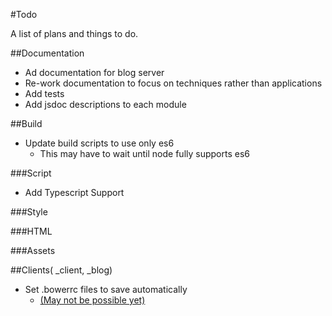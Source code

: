 #Todo

A list of plans and things to do.

##Documentation
  - Ad documentation for blog server
  - Re-work documentation to focus on techniques rather than applications
  - Add tests
  - Add jsdoc descriptions to each module

##Build
  - Update build scripts to use only es6
    - This may have to wait until node fully supports es6

###Script
  - Add Typescript Support

###Style

###HTML

###Assets


##Clients( \_client, \_blog)
  - Set .bowerrc files to save automatically
    - [(May not be possible yet)](https://github.com/bower/bower/issues/1040)

